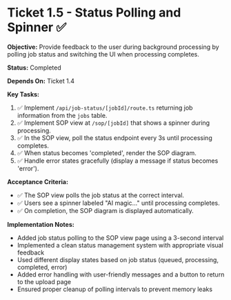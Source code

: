 # Ticket 1.5 - Status Polling and Spinner ✅

**Objective:** Provide feedback to the user during background processing by polling job status and switching the UI when processing completes.

**Status:** Completed

**Depends On:** Ticket 1.4

**Key Tasks:**
1. ✅ Implement `/api/job-status/[jobId]/route.ts` returning job information from the `jobs` table.
2. ✅ Implement SOP view at `/sop/[jobId]` that shows a spinner during processing.
3. ✅ In the SOP view, poll the status endpoint every 3s until processing completes.
4. ✅ When status becomes 'completed', render the SOP diagram.
5. ✅ Handle error states gracefully (display a message if status becomes 'error').

**Acceptance Criteria:**
- ✅ The SOP view polls the job status at the correct interval.
- ✅ Users see a spinner labeled "AI magic…" until processing completes.
- ✅ On completion, the SOP diagram is displayed automatically.

**Implementation Notes:**
- Added job status polling to the SOP view page using a 3-second interval
- Implemented a clean status management system with appropriate visual feedback
- Used different display states based on job status (queued, processing, completed, error)
- Added error handling with user-friendly messages and a button to return to the upload page
- Ensured proper cleanup of polling intervals to prevent memory leaks

